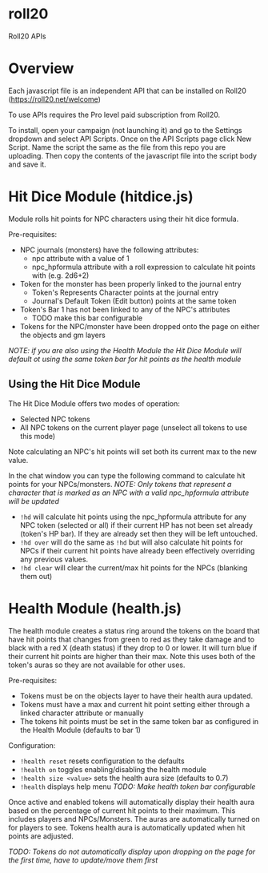# roll20
Roll20 APIs

# Overview
Each javascript file is an independent API that can be installed on Roll20 (https://roll20.net/welcome)

To use APIs requires the Pro level paid subscription from Roll20. 

To install, open your campaign (not launching it) and go to the Settings dropdown and select API Scripts. Once on the API Scripts page click New Script. Name the script the same as the file from this repo you are uploading. Then copy the contents of the javascript file into the script body and save it. 

# Hit Dice Module (hitdice.js)
Module rolls hit points for NPC characters using their hit dice formula.

Pre-requisites:
* NPC journals (monsters) have the following attributes:
    * npc attribute with a value of 1
    * npc_hpformula attribute with a roll expression to calculate hit points with (e.g. 2d6+2)
* Token for the monster has been properly linked to the journal entry 
    * Token's Represents Character points at the journal entry
    * Journal's Default Token (Edit button) points at the same token
* Token's Bar 1 has not been linked to any of the NPC's attributes
    * TODO make this bar configurable
* Tokens for the NPC/monster have been dropped onto the page on either the objects and gm layers

*NOTE: if you are also using the Health Module the Hit Dice Module will default ot using the same token bar for hit points as the health module*

## Using the Hit Dice Module
The Hit Dice Module offers two modes of operation:
* Selected NPC tokens
* All NPC tokens on the current player page (unselect all tokens to use this mode)

Note calculating an NPC's hit points will set both its current max to the new value.

In the chat window you can type the following command to calculate hit points for your NPCs/monsters. 
*NOTE: Only tokens that represent a character that is marked as an NPC with a valid npc_hpformula attribute will be updated*
* `!hd` will calculate hit points using the npc_hpformula attribute for any NPC token (selected or all) if their current HP has not been set already (token's HP bar). If they are already set then they will be left untouched. 
* `!hd over` will do the same as `!hd` but will also calculate hit points for NPCs if their current hit points have already been effectively overriding any previous values.
* `!hd clear` will clear the current/max hit points for the NPCs (blanking them out)

# Health Module (health.js)
The health module creates a status ring around the tokens on the board that have hit points that changes from green to red as they take damage and to black with a red X (death status) if they drop to 0 or lower. It will turn blue if their current hit points are higher than their max. Note this uses both of the token's auras so they are not available for other uses.

Pre-requisites:
* Tokens must be on the objects layer to have their health aura updated.
* Tokens must have a max and current hit point setting either through a linked character attribute or manually
* The tokens hit points must be set in the same token bar as configured in the Health Module (defaults to bar 1)

Configuration:
* `!health reset` resets configuration to the defaults
* `!health on` toggles enabling/disabling the health module
* `!health size <value>` sets the health aura size (defaults to 0.7)
* `!health` displays help menu
*TODO: Make health token bar configurable*

Once active and enabled tokens will automatically display their health aura based on the percentage of current hit points to their maximum. This includes players and NPCs/Monsters. The auras are automatically turned on for players to see. Tokens health aura is automatically updated when hit points are adjusted.

*TODO: Tokens do not automatically display upon dropping on the page for the first time, have to update/move them first*
